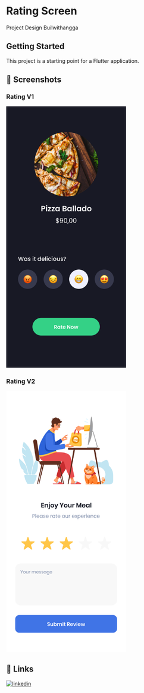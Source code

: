 # Rating Screen

Project Design Builwithangga

## Getting Started

This project is a starting point for a Flutter application.

## 📸 Screenshots

### Rating V1
<img width="322" alt="Design - Rating V1" src="https://github.com/Pashakhatamihasibuan/rating-app-buildwithangga/blob/main/ui_design/Rating%20V1.png">

### Rating V2
<img width="322" alt="Design - Rating V2" src="https://github.com/Pashakhatamihasibuan/rating-app-buildwithangga/blob/main/ui_design/Rating%20V2.png">

## 🔗 Links

[![linkedin](https://img.shields.io/badge/linkedin-0A66C2?style=for-the-badge&logo=linkedin&logoColor=white)](https://www.linkedin.com/in/pashakhatamihsb/)
